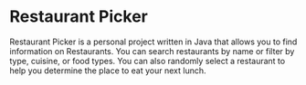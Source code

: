 # Restaurant Picker

Restaurant Picker is a personal project written in Java that allows you to
find information on Restaurants. You can search restaurants by name or filter 
by type, cuisine, or food types. You can also randomly select a restaurant to
help you determine the place to eat your next lunch. 